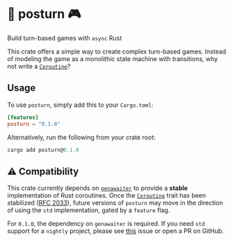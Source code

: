 <!--
SPDX-FileCopyrightText: 2024 Andrew T. Christensen <andrew@andrewtc.com>

SPDX-License-Identifier: CC-BY-SA-4.0
-->

# 🛞 posturn 🎮
Build turn-based games with `async` Rust

This crate offers a simple way to create complex turn-based games. Instead of modeling the game as a monolithic state
machine with transitions, why not write a [`Coroutine`](https://doc.rust-lang.org/std/ops/trait.Coroutine.html)?

## Usage
To use `posturn`, simply add this to your `Cargo.toml`:

```toml
[features]
posturn = "0.1.0"
```

Alternatively, run the following from your crate root:

```ps1
cargo add posturn@0.1.0
```

## ⚠️ Compatibility
This crate currently depends on [`genawaiter`](https://docs.rs/genawaiter/latest/genawaiter/) to provide a **stable**
implementation of Rust coroutines. Once the [`Coroutine`](https://doc.rust-lang.org/std/ops/trait.Coroutine.html) trait
has been stabilized ([RFC 2033](https://github.com/rust-lang/rust/issues/43122)), future versions of `posturn` may move
in the direction of using the `std` implementation, gated by a `feature` flag.

For `0.1.0`, the dependency on `genawaiter` is required. If you need `std` support for a `nightly` project, please see
[this](https://github.com/andrewtc/posturn/issues/1) issue or open a PR on GitHub.
